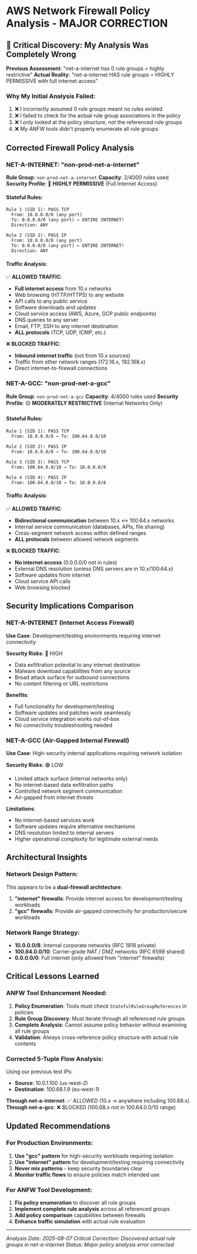 # AWS Network Firewall Policy Analysis - MAJOR CORRECTION

## 🚨 Critical Discovery: My Analysis Was Completely Wrong

**Previous Assessment**: "net-a-internet has 0 rule groups = highly restrictive"
**Actual Reality**: "net-a-internet HAS rule groups = HIGHLY PERMISSIVE with full internet access"

### Why My Initial Analysis Failed:
1. ❌ I incorrectly assumed 0 rule groups meant no rules existed
2. ❌ I failed to check for the actual rule group associations in the policy
3. ❌ I only looked at the policy structure, not the referenced rule groups
4. ❌ My ANFW tools didn't properly enumerate all rule groups

## Corrected Firewall Policy Analysis

### NET-A-INTERNET: "non-prod-net-a-internet"
**Rule Group**: `non-prod-net-a-internet`
**Capacity**: 2/4000 rules used
**Security Profile**: 🔴 **HIGHLY PERMISSIVE** (Full Internet Access)

#### Stateful Rules:
```
Rule 1 (SID 1): PASS TCP
  From: 10.0.0.0/8 (any port)
  To: 0.0.0.0/0 (any port) ← ENTIRE INTERNET!
  Direction: ANY

Rule 2 (SID 2): PASS IP
  From: 10.0.0.0/8 (any port)
  To: 0.0.0.0/0 (any port) ← ENTIRE INTERNET!
  Direction: ANY
```

#### Traffic Analysis:
✅ **ALLOWED TRAFFIC**:
- **Full internet access** from 10.x networks
- Web browsing (HTTP/HTTPS) to any website
- API calls to any public service
- Software downloads and updates
- Cloud service access (AWS, Azure, GCP public endpoints)
- DNS queries to any server
- Email, FTP, SSH to any internet destination
- **ALL protocols** (TCP, UDP, ICMP, etc.)

❌ **BLOCKED TRAFFIC**:
- **Inbound internet traffic** (not from 10.x sources)
- Traffic from other network ranges (172.16.x, 192.168.x)
- Direct internet-to-firewall connections

### NET-A-GCC: "non-prod-net-a-gcc"
**Rule Group**: `non-prod-net-a-gcc`
**Capacity**: 4/4000 rules used
**Security Profile**: 🟡 **MODERATELY RESTRICTIVE** (Internal Networks Only)

#### Stateful Rules:
```
Rule 1 (SID 1): PASS TCP
  From: 10.0.0.0/8 → To: 100.64.0.0/10

Rule 2 (SID 2): PASS IP
  From: 10.0.0.0/8 → To: 100.64.0.0/10

Rule 3 (SID 3): PASS TCP
  From: 100.64.0.0/10 → To: 10.0.0.0/8

Rule 4 (SID 4): PASS IP
  From: 100.64.0.0/10 → To: 10.0.0.0/8
```

#### Traffic Analysis:
✅ **ALLOWED TRAFFIC**:
- **Bidirectional communication** between 10.x ↔ 100.64.x networks
- Internal service communication (databases, APIs, file sharing)
- Cross-segment network access within defined ranges
- **ALL protocols** between allowed network segments

❌ **BLOCKED TRAFFIC**:
- **No internet access** (0.0.0.0/0 not in rules)
- External DNS resolution (unless DNS servers are in 10.x/100.64.x)
- Software updates from internet
- Cloud service API calls
- Web browsing blocked

## Security Implications Comparison

### NET-A-INTERNET (Internet Access Firewall)
**Use Case**: Development/testing environments requiring internet connectivity

**Security Risks**: 🔴 HIGH
- Data exfiltration potential to any internet destination
- Malware download capabilities from any source
- Broad attack surface for outbound connections
- No content filtering or URL restrictions

**Benefits**:
- Full functionality for development/testing
- Software updates and patches work seamlessly
- Cloud service integration works out-of-box
- No connectivity troubleshooting needed

### NET-A-GCC (Air-Gapped Internal Firewall)
**Use Case**: High-security internal applications requiring network isolation

**Security Risks**: 🟢 LOW
- Limited attack surface (internal networks only)
- No internet-based data exfiltration paths
- Controlled network segment communication
- Air-gapped from internet threats

**Limitations**:
- No internet-based services work
- Software updates require alternative mechanisms
- DNS resolution limited to internal servers
- Higher operational complexity for legitimate external needs

## Architectural Insights

### Network Design Pattern:
This appears to be a **dual-firewall architecture**:

1. **"internet" firewalls**: Provide internet access for development/testing workloads
2. **"gcc" firewalls**: Provide air-gapped connectivity for production/secure workloads

### Network Range Strategy:
- **10.0.0.0/8**: Internal corporate networks (RFC 1918 private)
- **100.64.0.0/10**: Carrier-grade NAT / DMZ networks (RFC 6598 shared)
- **0.0.0.0/0**: Full internet (only allowed from "internet" firewalls)

## Critical Lessons Learned

### ANFW Tool Enhancement Needed:
1. **Policy Enumeration**: Tools must check `StatefulRuleGroupReferences` in policies
2. **Rule Group Discovery**: Must iterate through all referenced rule groups
3. **Complete Analysis**: Cannot assume policy behavior without examining all rule groups
4. **Validation**: Always cross-reference policy structure with actual rule contents

### Corrected 5-Tuple Flow Analysis:
Using our previous test IPs:
- **Source**: 10.0.1.100 (us-west-2)
- **Destination**: 100.68.1.9 (eu-west-1)

**Through net-a-internet**: ✅ ALLOWED (10.x → anywhere including 100.68.x)
**Through net-a-gcc**: ❌ BLOCKED (100.68.x not in 100.64.0.0/10 range)

## Updated Recommendations

### For Production Environments:
1. **Use "gcc" pattern** for high-security workloads requiring isolation
2. **Use "internet" pattern** for development/testing requiring connectivity
3. **Never mix patterns** - keep security boundaries clear
4. **Monitor traffic flows** to ensure policies match intended use

### For ANFW Tool Development:
1. **Fix policy enumeration** to discover all rule groups
2. **Implement complete rule analysis** across all referenced groups
3. **Add policy comparison** capabilities between firewalls
4. **Enhance traffic simulation** with actual rule evaluation

---
*Analysis Date: 2025-08-07*
*Critical Correction: Discovered actual rule groups in net-a-internet*
*Status: Major policy analysis error corrected*
